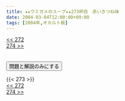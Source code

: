```yaml
---
title: ★★ウミガメのスープ★★273杯目　赤いきつね味
date: 2004-03-04T12:00:00+09:00
tags: [2004年,オカルト板]
---
```

<div class="th_left"><a href="../272"><< 272</a></div>
<div class="th_right"><a href="../274">274 >></a></div>
<br><br>
<script src="../../js/cupsoup.js"></script>
<form>
<input type="button" value="問題と解説のみにする" onClick="toggleCupsoup()">
</form>
{{< 273 >}}
<div class="th_left"><a href="../272"><< 272</a></div>
<div class="th_right"><a href="../274">274 >></a></div>